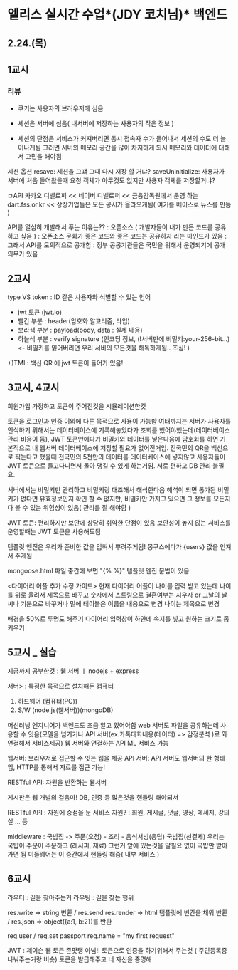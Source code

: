 # 엘리스 실시간 수업*(JDY 코치님)* 백엔드

## 2.24.(목)

## 1교시

### 리뷰

- 쿠키는 사용자의 브러우저에 심음
- 세션은 서버에 심음( 내서버에 저장하는 사용자의 작은 정보 )

- 세션의 단점은 서비스가 커져버리면 동시 접속자 수가 들어나서 세션의 수도 더 늘어나게됨 그러면 서버의 메모리 공간을 많이 차지하게 되서 메모리와 데이터에 대해서 고민을 해야됨

세션 옵션
resave: 세션을 그떄 그때 다시 저장 할 거냐?
saveUninitialize: 사용자가 서버에 처음 들어왔을때 요청 객체가 아무것도 없지만 사용자 객체를 저장할거냐?

ㅁAPI
카카오 디벨로퍼 <<
네이버 디벨로퍼 <<
금융감독원에서 운영 하는 dart.fss.or.kr << 상장기업들은 모든 공시가 올라오게됨( 여기를 베이스로 뉴스를 만듬 )

API를 열심히 개발해서 푸는 이유는??
: 오픈소스 ( 개발자들이 내가 만든 코드를 공유하고 싶음 )
: 오픈소스 문화가 좋은 코드와 좋은 코드는 공유하자 라는 마인드가 있음
: 그래서 API를 도의적으로 공개함
: 정부 공공기관들은 국민을 위해서 운영되기에 공개 의무가 있음

## 2교시

type
VS
token : ID 같은 사용자와 식별할 수 있는 언어

- jwt 토큰 (jwt.io)
- 빨간 부분 : header(암호화 알고리즘, 타입)
- 보라색 부분 : payload(body, data : 실제 내용)
- 하늘색 부분 : verify signature (인코딩 정보, (!서버만에 비밀키:your-256-bit...)<- 비밀키를 잃어버리면 우리 서비의 모든것을 해독하게됨.. 조심! )

+)TMI : 백신 QR 에 jwt 토큰이 들어가 있음!

## 3교시, 4교시

회원가입 가정하고 토큰이 주어진것을 시뮬레이션한것

토큰을 로그인과 인증 이외에 다른 목적으로 사용이 가능함
여태까지는 서버가 사용자를 인식하기 위해서는 데이터베이스에 기록해놓았다가 조회를 했어야했는데(데이터베이스 관리 비용이 듬), JWT 토큰안에다가 비밀키와 데이터를 넣은다음에 암호화를 하면 기본적으로 내 웹서버 데이터베이스에 저장할 필요가 없어진거임.
전국민의 QR을 백신으로 찍는다고 했을때 전국민의 5천만의 데이터를 데이터베이스에 넣지않고 사용자들이 JWT 토큰으로 들고다니면서 돌아 댕길 수 있게 하는거임. 서로 편하고 DB 관리 불필요.

서버에서는 비밀키만 관리하고 비밀키랑 대조해서 해석한다음 해석이 되면 통가됨
비밀키가 없다면 유효정보인지 확인 할 수 없지만, 비밀키만 가지고 있으면 그 정보를 모든지 다 볼 수 있는 위험성이 있음( 관리를 잘 해야함 )

JWT 토큰: 편리하지만 보안에 상당히 취약한 단점이 있음
보안성이 높지 않는 서비스를 운영할때는 JWT 토큰을 사용해도됨

템플릿 엔진은 우리가 준비한 값을 입혀서 뿌려주게됨!
몽구스에다가 {users} 값을 언져서 주게됨

mongoose.html 파일 중간에 보면 "{% %}" 템플릿 엔진 문법이 있음

<다이어리 어플 추가 수정 가이드>
현재 다이어리 어플이 나이를 입력 받고 있는데 나이를 위로 올려서 제목으로 바꾸고 숫자에서 스트링으로
결혼여부는 지우자 or 그날의 날씨나 기분으로 바꾸거나
밑에 테이블은 이름을 내용으로 변경 나이는 제목으로 변경

배경을 50%로 투명도 해주기
다이어리 입력창이 하얀데 속지를 넣고 원하는 크기로 좀 키우기

## 5교시 \_ 실습

지금까지 공부한것 : 웹 서버 ㅣ nodejs + express

서버> : 특정한 목적으로 설치해둔 컴퓨터

1. 하드웨어 (컴퓨터(PC))
2. S/W (node.js(웹서버))(mongoDB)

머신러닝 엔지니어가 백엔드도 조금 알고 있어야함
web 서버도 파일을 공유하는데 사용할 수 잇음(모델을 넘기거나 API 서버(ex.카톡대화내용(데이터) => 감정분석 )로 와 연결해서 서비스제공)
웹 서버와 연결하는 API ML 서비스 가능

웹서버: 브라우저로 접근할 수 잇는 웹을 제공
API 서버: API 서버도 웹서버의 한 형태임, HTTP를 통해서 자료를 접근 가능!

RESTful API: 자원을 반환하는 웹서버

게시판은 웹 개발의 걸음마!
DB, 인증 등 많은것을 핸들링 해야되서

RESTful API :
자원에 중점을 둔 서비스
자원? : 회원, 게시글, 댓글, 영상, 메세지, 강의실 ... 등

middleware : 국밥집 -> 주문(요청) - 조리 - 음식서빙(응답)
국밥집(선결제) 우리는 국밥이 주문이 주문하고 (레시피, 재료) 그런거 앞에 있는것을 알필요 없이 국밥만 받아가면 됨
미들웨어는 이 중간에서 핸들링 해줌( 내부 서비스 )

## 6교시

라우터 : 길을 찾아주는거
라우팅 : 길을 찾는 행위

res.write => string 변환 / res.send
res.render => html 탬플릿에 빈칸을 채워 반환 /
res.json => object({a:1, b:2})를 반환

req.user / req.set
passport
req.name = "my first request"

JWT : 제이슨 웹 토큰
존맛탱 아님!!
토큰으로 인증을 하기위해서 주는것 ( 주민등록증 나눠주는거랑 비슷)
토큰을 발급해주고 너 자신을 증명해
